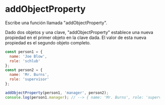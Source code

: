 # addObjectProperty

Escribe una función llamada "addObjectProperty".

Dado dos objetos y una clave, "addObjectProperty" establece una nueva propiedad
en el primer objeto en la clave dada. El valor de esta nueva propiedad es el
segundo objeto completo.

```js
const person1 = {
  name: 'Joe Blow',
  role: 'schlub'
};
const person2 = {
  name: 'Mr. Burns',
  role: 'supervisor'
};

addObjectProperty(person1, 'manager', person2);
console.log(person1.manager); // --> { name: 'Mr. Burns', role: 'supervisor' }
```
